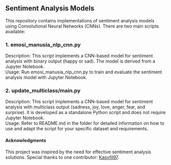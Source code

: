 ## Sentiment Analysis Models
This repository contains implementations of sentiment analysis models using Convolutional Neural Networks (CNNs). There are two main scripts available:

### 1. emosi_manusia_nlp_cnn.py
Description: This script implements a CNN-based model for sentiment analysis with binary output (happy or sad). The model is derived from a Jupyter Notebook. <br />
Usage: Run emosi_manusia_nlp_cnn.py to train and evaluate the sentiment analysis model with Jupyter Notebook.

### 2. update_multiclass/main.py
Description: This script implements a CNN-based model for sentiment analysis with multiclass output (sadness, joy, love, anger, fear, and surprise). It is developed as a standalone Python script and does not require Jupyter Notebook. <br />
Usage: Refer to README.md in the folder for detailed information on how to use and adapt the script for your specific dataset and requirements.

#### Acknowledgments
This project was inspired by the need for effective sentiment analysis solutions.
Special thanks to one contributor: [Kasyfil97](https://github.com/Kasyfil97).
